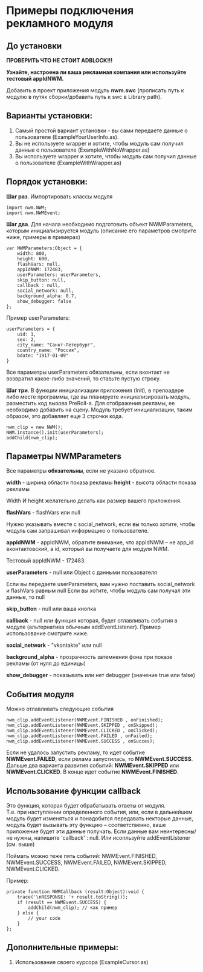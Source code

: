 # Примеры подключения рекламного модуля

## До установки

**ПРОВЕРИТЬ ЧТО НЕ СТОИТ ADBLOCK!!!**

**Узнайте, **настроена** ли ваша рекламная компания или используйте тестовый appIdNWM.**

Добавить в проект приложения модуль **nwm.swc** (прописать путь к модулю в путях сборки/добавить путь к swc в Library path).


## Варианты установки:

1. Самый простой вариант установки - вы сами передаете данные о пользователе (ExampleYourUserInfo.as).
2. Вы не используете wrapper и хотите, чтобы модуль сам получил данные о пользователе (ExampleWithNoWrapper.as)
3. Вы используете wrapper и хотите, чтобы модуль сам получил данные о пользователе (ExampleWithWrapper.as) 

## Порядок установки:

**Шаг раз**. Импортировать классы модуля
	
    import nwm.NWM;
    import nwm.NWMEvent;

**Шаг два**. Для начала необходимо подготовить объект NWMParameters, которым инициализируется модуль (описание его параметров смотрите ниже, примеры в примерах)

    var NWMParameters:Object = {
        width: 800,
        height: 600,
        flashVars: null,
        appIdNWM: 172483,
        userParameters: userParameters,
        skip_button: null,
        callback : null,
        social_network: null,
        background_alpha: 0.7,
        show_debugger: false
    };

Пример userParameters:

    userParameters = {
        uid: 1,
        sex: 2,
        city_name: "Санкт-Петербург",
        country_name: "Россия",
        bdate: "1917-01-09"
    }

Все параметры userParameters обязательны, если вконтакт не возвратил какое-либо значений, то ставьте пустую строку.

**Шаг три**. В функции инициализации приложения (Init), в прелоадере либо месте программы, где вы планируете инициализировать модуль, разместить код вызова PreRoll-a. 
Для отображения рекламы, ее необходимо добавить на сцену. Модуль требует инициализации, таким образом, это добавляет еще 3 строчки кода.

    nwm_clip = new NWM();
    NWM.instance().init(userParameters);
    addChild(nwm_clip);

## Параметры NWMParameters

Все параметры __обязательны__, если не указано обратное.

**width** - ширина области показа рекламы
**height** - высота области показа рекламы

Width И height желательно делать как размер вашего приложения.

**flashVars** - flashVars или null

Нужно указывать вместе с social_network, если вы только хотите, чтобы модуль сам запрашивал информацию о пользователе.

**appIdNWM** - appIdNWM, обратите внимание, что appIdNWM – не app_id вконтактовский, а id, который вы получаете для модуля NWM.

Тестовый appIdNWM - 172483.

**userParameters** - null или Object с данными пользователя

Если вы передаете userParameters, вам нужно поставить social_network и flashVars равным null
Если вы хотите, чтобы модуль сам получал эти данные, то null

**skip_button** - null или ваша кнопка

**callback** - null или функция которая, будет отлавливать события в модуле (альтернатива обычным addEventListener). Пример использование смотрите ниже.

**social_network** - "vkontakte" или null
 
**background_alpha** - прозрачность затемнения фона при показе рекламы (от нуля до единицы)

**show_debugger** - показывать или нет debugger (значение true или false)

## События модуля

Можно отлавливать следующие события

    nwm_clip.addEventListener(NWMEvent.FINISHED , onFinished);
    nwm_clip.addEventListener(NWMEvent.SKIPPED , onSkipped);
    nwm_clip.addEventListener(NWMEvent.CLICKED , onClicked);
    nwm_clip.addEventListener(NWMEvent.FAILED , onFailed);
    nwm_clip.addEventListener(NWMEvent.SUCCESS , onSucces);

Если не удалось запустить рекламу, то идет событие **NWMEvent.FAILED**, если релама запустилась, то **NWMEvent.SUCCESS**.
Дальше два варианта развития событий: **NWMEvent.SKIPPED** или **NWMEvent.CLICKED**. 
В конце идет событие **NWMEvent.FINISHED**.

## Использование функции callback

Это функция, которая будет обрабатывать ответы от модуля.  
Т.е. при наступлении определенного события, или, если в дальнейшем модуль будет изменяться и понадобится передавать некторые данные,  
модуль будет вызывать эту функцию – соответственно, ваше приложение будет эти данные получать. 
Если данные вам неинтересны/не нужны, напишите  'callback' : null. Или исопльзуйте addEventListener (см. выше)

Поймать можно теже пять событий:  NWMEvent.FINISHED, NWMEvent.SUCCESS, NWMEvent.FAILED, NWMEvent.SKIPPED, NWMEvent.CLICKED.

Пример:

    private function NWMCallback (result:Object):void {
        trace('\nRESPONSE: '+ result.toString());
        if (result == NWMEvent.SUCCESS) {
            addChild(nwm_clip); // как пример
        } else {
            // your code
        }
    };


## Дополнительные примеры:

1. Использование своего курсора (ExampleCursor.as)
